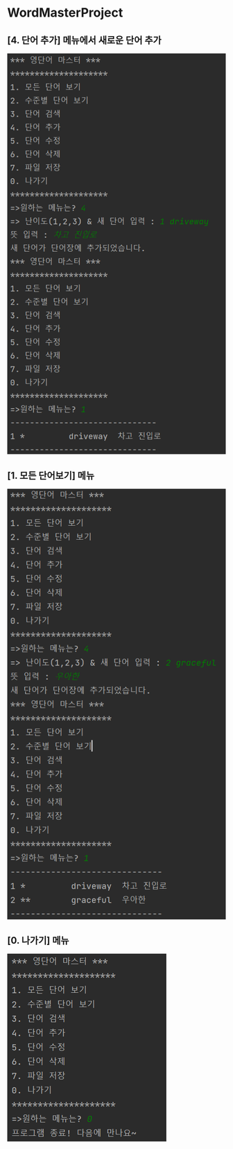 # WordMasterProject


## [4. 단어 추가] 메뉴에서 새로운 단어 추가
<img src='https://github.com/ChristineKangHee/WordMasterProject/blob/master/screenshots/%5B4.%20%EB%8B%A8%EC%96%B4%20%EC%B6%94%EA%B0%80%5D%20%EB%A9%94%EB%89%B4%EC%97%90%EC%84%9C%20%EC%83%88%EB%A1%9C%EC%9A%B4%20%EB%8B%A8%EC%96%B4%20%EC%B6%94%EA%B0%80-1%20driveway%20.png?raw=true'>


## [1. 모든 단어보기] 메뉴
<img src='https://github.com/ChristineKangHee/WordMasterProject/blob/master/screenshots/%5B1.%20%EB%AA%A8%EB%93%A0%20%EB%8B%A8%EC%96%B4%EB%B3%B4%EA%B8%B0%5D%20%EB%A9%94%EB%89%B4%EC%97%90%EC%84%9C%20%EC%A0%9C%EB%8C%80%EB%A1%9C%20%EC%B6%9C%EB%A0%A5-1,%202.png?raw=true'>


## [0. 나가기] 메뉴
<img src='https://github.com/ChristineKangHee/WordMasterProject/blob/master/screenshots/%5B0.%20%EB%82%98%EA%B0%80%EA%B8%B0%5D%20%EB%A9%94%EB%89%B4.png?raw=true'>
